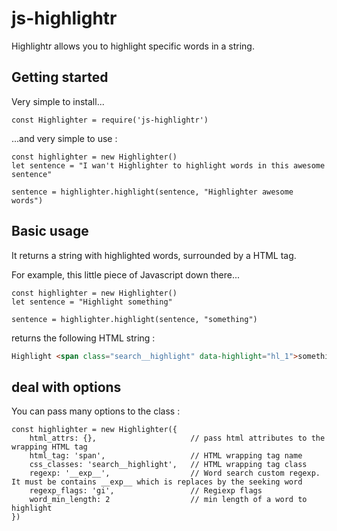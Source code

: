 # js-highlightr
Highlightr allows you to highlight specific words in a string.

## Getting started
Very simple to install...
```JS
const Highlighter = require('js-highlightr')
```

...and very simple to use :
```JS
const highlighter = new Highlighter()
let sentence = "I wan't Highlighter to highlight words in this awesome sentence"

sentence = highlighter.highlight(sentence, "Highlighter awesome words")
```

## Basic usage
It returns a string with highlighted words, surrounded by a HTML tag.

For example, this little piece of Javascript down there...
```
const highlighter = new Highlighter()
let sentence = "Highlight something"

sentence = highlighter.highlight(sentence, "something")
```

returns the following HTML string :
```HTML
Highlight <span class="search__highlight" data-highlight="hl_1">something</span>
```

## deal with options
You can pass many options to the class :
```JS
const highlighter = new Highlighter({
    html_attrs: {},                     // pass html attributes to the wrapping HTML tag 
    html_tag: 'span',                   // HTML wrapping tag name
    css_classes: 'search__highlight',   // HTML wrapping tag class
    regexp: '__exp__',                  // Word search custom regexp. It must be contains __exp__ which is replaces by the seeking word
    regexp_flags: 'gi',                 // Regiexp flags
    word_min_length: 2                  // min length of a word to highlight
})
```

